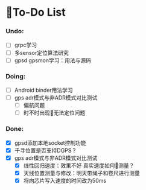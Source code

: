 # To-Do List

### Undo:

- [ ] grpc学习
- [ ] 多sensor定位算法研究
- [ ] gpsd gpsmon学习：用法与源码

### Doing:
- [ ] Android binder用法学习
- [ ] gps adr模式与非ADR模式对比测试
    - [ ] 偏航问题
    - [ ] 时不时出现无法定位问题

### Done:
- [x] gpsd添加本地socket控制功能
- [x] 千寻位置是否支持DGPS？
- [x] gps adr模式与非ADR模式对比测试
    - [x] 线性回归速度：效果不好
        真实速度如何测量？
    - [x] 天线位置测量与修改：明天带绳子和卷尺进行测量
    - [x] 将向芯片写入速度的时间改为50ms